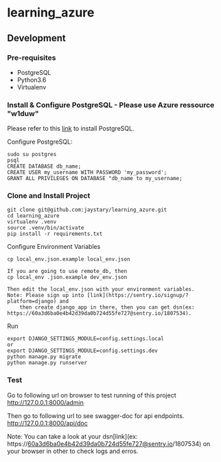# learning_azure
## Development
### Pre-requisites
- PostgreSQL
- Python3.6
- Virtualenv

### Install & Configure PostgreSQL - Please use Azure ressource "w1duw" 
Please refer to this [link](https://www.postgresql.org/download/) to install PostgreSQL.

Configure PostgreSQL:
```
sudo su postgres
psql
CREATE DATABASE db_name;
CREATE USER my_username WITH PASSWORD 'my_password';
GRANT ALL PRIVILEGES ON DATABASE "db_name to my_username;
```

### Clone and Install Project
```
git clone git@github.com:jaystary/learning_azure.git
cd learning_azure
virtualenv .venv
source .venv/bin/activate
pip install -r requirements.txt
```

Configure Environment Variables
```
cp local_env.json.example local_env.json

If you are going to use remote_db, then
cp local_env .json.example dev_env.json

Then edit the local_env.json with your environment variables.
Note: Please sign up into [link](https://sentry.io/signup/?platform=django) and
    then create django_app in there, then you can get dsn(ex: https://60a3d6ba0e4b42d39da0b724d55fe727@sentry.io/1807534).
```

Run
```
export DJANGO_SETTINGS_MODULE=config.settings.local
or 
export DJANGO_SETTINGS_MODULE=config.settings.dev
python manage.py migrate
python manage.py runserver
```

### Test
Go to following url on browser to test running of this project
http://127.0.0.1:8000/admin

Then go to following url to see swagger-doc for api endpoints.
http://127.0.0.1:8000/api/doc

Note: You can take a look at your dsn[link](ex: https://60a3d6ba0e4b42d39da0b724d55fe727@sentry.io/1807534) 
on your browser in other to check logs and erros.
